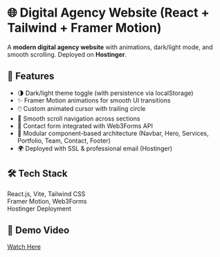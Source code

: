 # 🌐 Digital Agency Website (React + Tailwind + Framer Motion)

A **modern digital agency website** with animations, dark/light mode, and smooth scrolling. Deployed on **Hostinger**.

## 🚀 Features
- 🌗 Dark/light theme toggle (with persistence via localStorage)
- ✨ Framer Motion animations for smooth UI transitions
- 🖱️ Custom animated cursor with trailing circle
- 📜 Smooth scroll navigation across sections
- 📧 Contact form integrated with Web3Forms API
- 🧩 Modular component-based architecture (Navbar, Hero, Services, Portfolio, Team, Contact, Footer)
- 🌍 Deployed with SSL & professional email (Hostinger)

## 🛠️ Tech Stack
React.js, Vite, Tailwind CSS  
Framer Motion, Web3Forms  
Hostinger Deployment  

## 🎥 Demo Video
[Watch Here](https://res.cloudinary.com/dijsakcjf/video/upload/v1758946739/Agency_giiftx.mp4)
